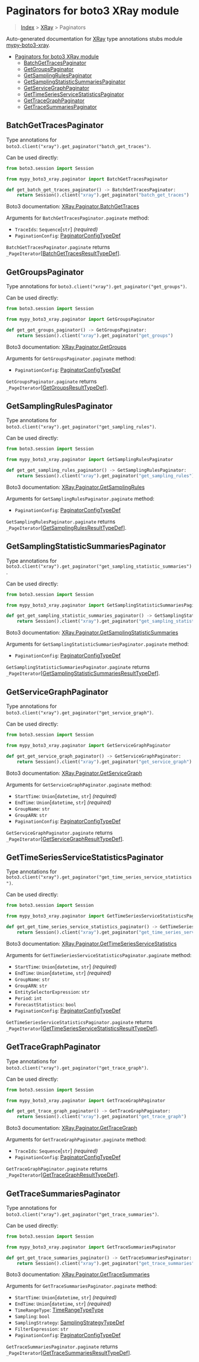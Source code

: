 <a id="paginators-for-boto3-xray-module"></a>

# Paginators for boto3 XRay module

> [Index](../README.md) > [XRay](./README.md) > Paginators

Auto-generated documentation for
[XRay](https://boto3.amazonaws.com/v1/documentation/api/latest/reference/services/xray.html#XRay)
type annotations stubs module
[mypy-boto3-xray](https://pypi.org/project/mypy-boto3-xray/).

- [Paginators for boto3 XRay module](#paginators-for-boto3-xray-module)
  - [BatchGetTracesPaginator](#batchgettracespaginator)
  - [GetGroupsPaginator](#getgroupspaginator)
  - [GetSamplingRulesPaginator](#getsamplingrulespaginator)
  - [GetSamplingStatisticSummariesPaginator](#getsamplingstatisticsummariespaginator)
  - [GetServiceGraphPaginator](#getservicegraphpaginator)
  - [GetTimeSeriesServiceStatisticsPaginator](#gettimeseriesservicestatisticspaginator)
  - [GetTraceGraphPaginator](#gettracegraphpaginator)
  - [GetTraceSummariesPaginator](#gettracesummariespaginator)

<a id="batchgettracespaginator"></a>

## BatchGetTracesPaginator

Type annotations for `boto3.client("xray").get_paginator("batch_get_traces")`.

Can be used directly:

```python
from boto3.session import Session

from mypy_boto3_xray.paginator import BatchGetTracesPaginator

def get_batch_get_traces_paginator() -> BatchGetTracesPaginator:
    return Session().client("xray").get_paginator("batch_get_traces")
```

Boto3 documentation:
[XRay.Paginator.BatchGetTraces](https://boto3.amazonaws.com/v1/documentation/api/latest/reference/services/xray.html#XRay.Paginator.BatchGetTraces)

Arguments for `BatchGetTracesPaginator.paginate` method:

- `TraceIds`: `Sequence`\[`str`\] *(required)*
- `PaginationConfig`:
  [PaginatorConfigTypeDef](./type_defs.md#paginatorconfigtypedef)

`BatchGetTracesPaginator.paginate` returns
`_PageIterator`\[[BatchGetTracesResultTypeDef](./type_defs.md#batchgettracesresulttypedef)\].

<a id="getgroupspaginator"></a>

## GetGroupsPaginator

Type annotations for `boto3.client("xray").get_paginator("get_groups")`.

Can be used directly:

```python
from boto3.session import Session

from mypy_boto3_xray.paginator import GetGroupsPaginator

def get_get_groups_paginator() -> GetGroupsPaginator:
    return Session().client("xray").get_paginator("get_groups")
```

Boto3 documentation:
[XRay.Paginator.GetGroups](https://boto3.amazonaws.com/v1/documentation/api/latest/reference/services/xray.html#XRay.Paginator.GetGroups)

Arguments for `GetGroupsPaginator.paginate` method:

- `PaginationConfig`:
  [PaginatorConfigTypeDef](./type_defs.md#paginatorconfigtypedef)

`GetGroupsPaginator.paginate` returns
`_PageIterator`\[[GetGroupsResultTypeDef](./type_defs.md#getgroupsresulttypedef)\].

<a id="getsamplingrulespaginator"></a>

## GetSamplingRulesPaginator

Type annotations for
`boto3.client("xray").get_paginator("get_sampling_rules")`.

Can be used directly:

```python
from boto3.session import Session

from mypy_boto3_xray.paginator import GetSamplingRulesPaginator

def get_get_sampling_rules_paginator() -> GetSamplingRulesPaginator:
    return Session().client("xray").get_paginator("get_sampling_rules")
```

Boto3 documentation:
[XRay.Paginator.GetSamplingRules](https://boto3.amazonaws.com/v1/documentation/api/latest/reference/services/xray.html#XRay.Paginator.GetSamplingRules)

Arguments for `GetSamplingRulesPaginator.paginate` method:

- `PaginationConfig`:
  [PaginatorConfigTypeDef](./type_defs.md#paginatorconfigtypedef)

`GetSamplingRulesPaginator.paginate` returns
`_PageIterator`\[[GetSamplingRulesResultTypeDef](./type_defs.md#getsamplingrulesresulttypedef)\].

<a id="getsamplingstatisticsummariespaginator"></a>

## GetSamplingStatisticSummariesPaginator

Type annotations for
`boto3.client("xray").get_paginator("get_sampling_statistic_summaries")`.

Can be used directly:

```python
from boto3.session import Session

from mypy_boto3_xray.paginator import GetSamplingStatisticSummariesPaginator

def get_get_sampling_statistic_summaries_paginator() -> GetSamplingStatisticSummariesPaginator:
    return Session().client("xray").get_paginator("get_sampling_statistic_summaries")
```

Boto3 documentation:
[XRay.Paginator.GetSamplingStatisticSummaries](https://boto3.amazonaws.com/v1/documentation/api/latest/reference/services/xray.html#XRay.Paginator.GetSamplingStatisticSummaries)

Arguments for `GetSamplingStatisticSummariesPaginator.paginate` method:

- `PaginationConfig`:
  [PaginatorConfigTypeDef](./type_defs.md#paginatorconfigtypedef)

`GetSamplingStatisticSummariesPaginator.paginate` returns
`_PageIterator`\[[GetSamplingStatisticSummariesResultTypeDef](./type_defs.md#getsamplingstatisticsummariesresulttypedef)\].

<a id="getservicegraphpaginator"></a>

## GetServiceGraphPaginator

Type annotations for `boto3.client("xray").get_paginator("get_service_graph")`.

Can be used directly:

```python
from boto3.session import Session

from mypy_boto3_xray.paginator import GetServiceGraphPaginator

def get_get_service_graph_paginator() -> GetServiceGraphPaginator:
    return Session().client("xray").get_paginator("get_service_graph")
```

Boto3 documentation:
[XRay.Paginator.GetServiceGraph](https://boto3.amazonaws.com/v1/documentation/api/latest/reference/services/xray.html#XRay.Paginator.GetServiceGraph)

Arguments for `GetServiceGraphPaginator.paginate` method:

- `StartTime`: `Union`\[`datetime`, `str`\] *(required)*
- `EndTime`: `Union`\[`datetime`, `str`\] *(required)*
- `GroupName`: `str`
- `GroupARN`: `str`
- `PaginationConfig`:
  [PaginatorConfigTypeDef](./type_defs.md#paginatorconfigtypedef)

`GetServiceGraphPaginator.paginate` returns
`_PageIterator`\[[GetServiceGraphResultTypeDef](./type_defs.md#getservicegraphresulttypedef)\].

<a id="gettimeseriesservicestatisticspaginator"></a>

## GetTimeSeriesServiceStatisticsPaginator

Type annotations for
`boto3.client("xray").get_paginator("get_time_series_service_statistics")`.

Can be used directly:

```python
from boto3.session import Session

from mypy_boto3_xray.paginator import GetTimeSeriesServiceStatisticsPaginator

def get_get_time_series_service_statistics_paginator() -> GetTimeSeriesServiceStatisticsPaginator:
    return Session().client("xray").get_paginator("get_time_series_service_statistics")
```

Boto3 documentation:
[XRay.Paginator.GetTimeSeriesServiceStatistics](https://boto3.amazonaws.com/v1/documentation/api/latest/reference/services/xray.html#XRay.Paginator.GetTimeSeriesServiceStatistics)

Arguments for `GetTimeSeriesServiceStatisticsPaginator.paginate` method:

- `StartTime`: `Union`\[`datetime`, `str`\] *(required)*
- `EndTime`: `Union`\[`datetime`, `str`\] *(required)*
- `GroupName`: `str`
- `GroupARN`: `str`
- `EntitySelectorExpression`: `str`
- `Period`: `int`
- `ForecastStatistics`: `bool`
- `PaginationConfig`:
  [PaginatorConfigTypeDef](./type_defs.md#paginatorconfigtypedef)

`GetTimeSeriesServiceStatisticsPaginator.paginate` returns
`_PageIterator`\[[GetTimeSeriesServiceStatisticsResultTypeDef](./type_defs.md#gettimeseriesservicestatisticsresulttypedef)\].

<a id="gettracegraphpaginator"></a>

## GetTraceGraphPaginator

Type annotations for `boto3.client("xray").get_paginator("get_trace_graph")`.

Can be used directly:

```python
from boto3.session import Session

from mypy_boto3_xray.paginator import GetTraceGraphPaginator

def get_get_trace_graph_paginator() -> GetTraceGraphPaginator:
    return Session().client("xray").get_paginator("get_trace_graph")
```

Boto3 documentation:
[XRay.Paginator.GetTraceGraph](https://boto3.amazonaws.com/v1/documentation/api/latest/reference/services/xray.html#XRay.Paginator.GetTraceGraph)

Arguments for `GetTraceGraphPaginator.paginate` method:

- `TraceIds`: `Sequence`\[`str`\] *(required)*
- `PaginationConfig`:
  [PaginatorConfigTypeDef](./type_defs.md#paginatorconfigtypedef)

`GetTraceGraphPaginator.paginate` returns
`_PageIterator`\[[GetTraceGraphResultTypeDef](./type_defs.md#gettracegraphresulttypedef)\].

<a id="gettracesummariespaginator"></a>

## GetTraceSummariesPaginator

Type annotations for
`boto3.client("xray").get_paginator("get_trace_summaries")`.

Can be used directly:

```python
from boto3.session import Session

from mypy_boto3_xray.paginator import GetTraceSummariesPaginator

def get_get_trace_summaries_paginator() -> GetTraceSummariesPaginator:
    return Session().client("xray").get_paginator("get_trace_summaries")
```

Boto3 documentation:
[XRay.Paginator.GetTraceSummaries](https://boto3.amazonaws.com/v1/documentation/api/latest/reference/services/xray.html#XRay.Paginator.GetTraceSummaries)

Arguments for `GetTraceSummariesPaginator.paginate` method:

- `StartTime`: `Union`\[`datetime`, `str`\] *(required)*
- `EndTime`: `Union`\[`datetime`, `str`\] *(required)*
- `TimeRangeType`: [TimeRangeTypeType](./literals.md#timerangetypetype)
- `Sampling`: `bool`
- `SamplingStrategy`:
  [SamplingStrategyTypeDef](./type_defs.md#samplingstrategytypedef)
- `FilterExpression`: `str`
- `PaginationConfig`:
  [PaginatorConfigTypeDef](./type_defs.md#paginatorconfigtypedef)

`GetTraceSummariesPaginator.paginate` returns
`_PageIterator`\[[GetTraceSummariesResultTypeDef](./type_defs.md#gettracesummariesresulttypedef)\].
